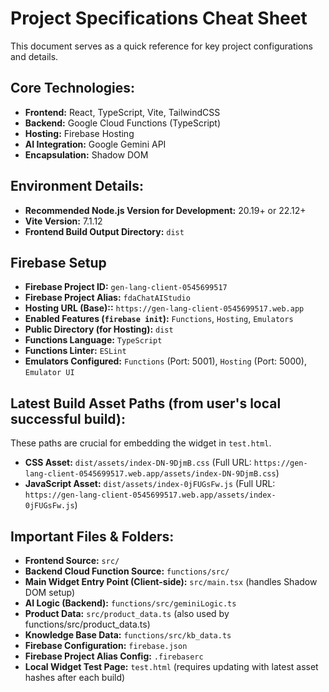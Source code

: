 # Project Specifications Cheat Sheet

This document serves as a quick reference for key project configurations and details.

## Core Technologies:
- **Frontend:** React, TypeScript, Vite, TailwindCSS
- **Backend:** Google Cloud Functions (TypeScript)
- **Hosting:** Firebase Hosting
- **AI Integration:** Google Gemini API
- **Encapsulation:** Shadow DOM

## Environment Details:
- **Recommended Node.js Version for Development:** 20.19+ or 22.12+
- **Vite Version:** 7.1.12
- **Frontend Build Output Directory:** `dist`

## Firebase Setup
- **Firebase Project ID:** `gen-lang-client-0545699517`
- **Firebase Project Alias:** `fdaChatAIStudio`
- **Hosting URL (Base)::** `https://gen-lang-client-0545699517.web.app`
- **Enabled Features (`firebase init`):** `Functions`, `Hosting`, `Emulators`
- **Public Directory (for Hosting):** `dist`
- **Functions Language:** `TypeScript`
- **Functions Linter:** `ESLint`
- **Emulators Configured:** `Functions` (Port: 5001), `Hosting` (Port: 5000), `Emulator UI`

## Latest Build Asset Paths (from user's local successful build):
These paths are crucial for embedding the widget in `test.html`.

- **CSS Asset:** `dist/assets/index-DN-9DjmB.css` (Full URL: `https://gen-lang-client-0545699517.web.app/assets/index-DN-9DjmB.css`)
- **JavaScript Asset:** `dist/assets/index-0jFUGsFw.js` (Full URL: `https://gen-lang-client-0545699517.web.app/assets/index-0jFUGsFw.js`)

## Important Files & Folders:
- **Frontend Source:** `src/`
- **Backend Cloud Function Source:** `functions/src/`
- **Main Widget Entry Point (Client-side):** `src/main.tsx` (handles Shadow DOM setup)
- **AI Logic (Backend):** `functions/src/geminiLogic.ts`
- **Product Data:** `src/product_data.ts` (also used by functions/src/product_data.ts)
- **Knowledge Base Data:** `functions/src/kb_data.ts`
- **Firebase Configuration:** `firebase.json`
- **Firebase Project Alias Config:** `.firebaserc`
- **Local Widget Test Page:** `test.html` (requires updating with latest asset hashes after each build)

